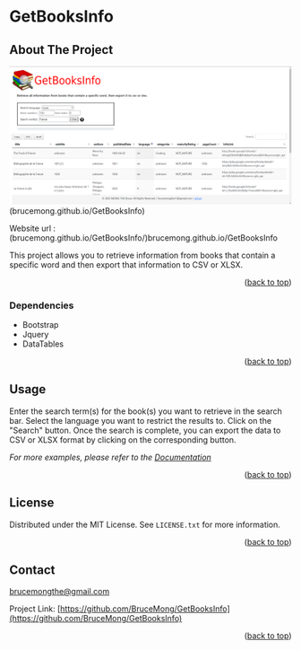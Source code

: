 # GetBooksInfo

## About The Project

![Overview](https://github.com/BruceMong/GetBooksInfo/blob/main/public/img/overview.png?raw=true)(brucemong.github.io/GetBooksInfo)

Website url : (brucemong.github.io/GetBooksInfo/)brucemong.github.io/GetBooksInfo

This project allows you to retrieve information from books that contain a specific word and then export that information to CSV or XLSX.

<p align="right">(<a href="#readme-top">back to top</a>)</p>

### Dependencies

- Bootstrap
- Jquery
- DataTables

<p align="right">(<a href="#readme-top">back to top</a>)</p>

## Usage

Enter the search term(s) for the book(s) you want to retrieve in the search bar.
Select the language you want to restrict the results to.
Click on the "Search" button.
Once the search is complete, you can export the data to CSV or XLSX format by clicking on the corresponding button.

_For more examples, please refer to the [Documentation](https://developers.google.com/books/docs/v1/using?hl=fr)_

<p align="right">(<a href="#readme-top">back to top</a>)</p>

## License

Distributed under the MIT License. See `LICENSE.txt` for more information.

<p align="right">(<a href="#readme-top">back to top</a>)</p>

<!-- CONTACT -->

## Contact

brucemongthe@gmail.com

Project Link: [https://github.com/BruceMong/GetBooksInfo](https://github.com/BruceMong/GetBooksInfo)

<p align="right">(<a href="#readme-top">back to top</a>)</p>
